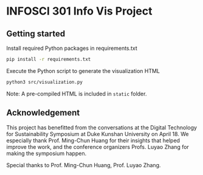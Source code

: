 # INFOSCI 301 Info Vis Project

## Getting started

Install required Python packages in requirements.txt

```bash
pip install -r requirements.txt
```

Execute the Python script to generate the visualization HTML

```bash
python3 src/visualization.py
```

Note: A pre-compiled HTML is included in `static` folder.

## Acknowledgement

This project has benefitted from the conversations at the Digital Technology for Sustainability
Symposium at Duke Kunshan University on April 18. We especially thank Prof. Ming-Chun Huang 
for their insights that helped improve the work, and the conference
organizers Profs. Luyao Zhang for making the symposium happen.

Special thanks to Prof. Ming-Chun Huang, Prof. Luyao Zhang.
